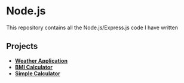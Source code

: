# Node.js

This repository contains all the Node.js/Express.js code I have written

## Projects

- **[Weather Application](WeatherProject/index.js)**
- **[BMI Calculator](BMI-calculator/index.js)**
- **[Simple Calculator](calculator-in-node.js/calculator.js)**